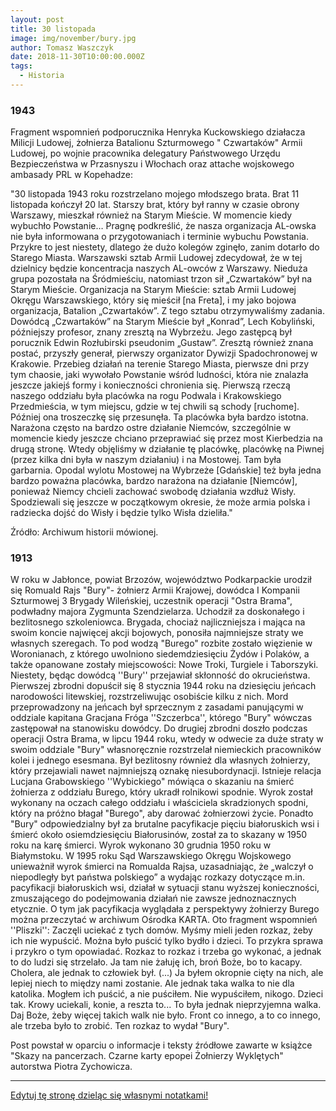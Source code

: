 ```yaml
---
layout: post
title: 30 listopada
image: img/november/bury.jpg
author: Tomasz Waszczyk
date: 2018-11-30T10:00:00.000Z
tags:
  - Historia
---
```


### 1943

Fragment wspomnień podporucznika Henryka Kuckowskiego działacza Milicji Ludowej, żołnierza Batalionu Szturmowego " Czwartaków" Armii Ludowej, po wojnie pracownika delegatury Państwowego Urzędu Bezpieczeństwa w Przasnyszu i Włochach oraz attache wojskowego ambasady PRL w Kopehadze:

"30 listopada 1943 roku rozstrzelano mojego młodszego brata. Brat 11 listopada kończył 20 lat. Starszy brat, który był ranny w czasie obrony Warszawy, mieszkał również na Starym Mieście. W momencie kiedy wybuchło Powstanie… Pragnę podkreślić, że nasza organizacja AL-owska nie była informowana o przygotowaniach i terminie wybuchu Powstania. Przykre to jest niestety, dlatego że dużo kolegów zginęło, zanim dotarło do Starego Miasta. Warszawski sztab Armii Ludowej zdecydował, że w tej dzielnicy będzie koncentracja naszych AL-owców z Warszawy. Nieduża grupa pozostała na Śródmieściu, natomiast trzon sił „Czwartaków” był na Starym Mieście.
Organizacja na Starym Mieście: sztab Armii Ludowej Okręgu Warszawskiego, który się mieścił [na Freta], i my jako bojowa organizacja, Batalion „Czwartaków”. Z tego sztabu otrzymywaliśmy zadania. Dowódcą „Czwartaków” na Starym Mieście był „Konrad”, Lech Kobyliński, późniejszy profesor, znany zresztą na Wybrzeżu. Jego zastępcą był porucznik Edwin Rozłubirski pseudonim „Gustaw”. Zresztą również znana postać, przyszły generał, pierwszy organizator Dywizji Spadochronowej w Krakowie.
Przebieg działań na terenie Starego Miasta, pierwsze dni przy tym chaosie, jaki wywołało Powstanie wśród ludności, która nie znalazła jeszcze jakiejś formy i konieczności chronienia się. Pierwszą rzeczą naszego oddziału była placówka na rogu Podwala i Krakowskiego Przedmieścia, w tym miejscu, gdzie w tej chwili są schody [ruchome]. Później ona troszeczkę się przesunęła. Ta placówka była bardzo istotna. Narażona często na bardzo ostre działanie Niemców, szczególnie w momencie kiedy jeszcze chciano przeprawiać się przez most Kierbedzia na drugą stronę. Wtedy objęliśmy w działanie tę placówkę, placówkę na Piwnej (przez kilka dni była w naszym działaniu) i na Mostowej. Tam była garbarnia. Opodal wylotu Mostowej na Wybrzeże [Gdańskie] też była jedna bardzo poważna placówka, bardzo narażona na działanie [Niemców], ponieważ Niemcy chcieli zachować swobodę działania wzdłuż Wisły. Spodziewali się jeszcze w początkowym okresie, że może armia polska i radziecka dojść do Wisły i będzie tylko Wisła dzieliła."

Źródło: Archiwum historii mówionej.

### 1913

W roku w Jabłonce, powiat Brzozów, województwo Podkarpackie urodził się Romuald Rajs "Bury"- żołnierz Armii Krajowej, dowódca I Kompanii Szturmowej 3 Brygady Wileńskiej, uczestnik operacji "Ostra Brama", podwładny majora Zygmunta Szendzielarza.
Uchodził za doskonałego i bezlitosnego szkoleniowca. Brygada, chociaż najliczniejsza i mająca na swoim koncie najwięcej akcji bojowych, ponosiła najmniejsze straty we własnych szeregach. To pod wodzą "Burego" rozbite zostało więzienie w Woronianach, z którego uwolniono siedemdziesięciu Żydów i Polaków, a także opanowane zostały miejscowości: Nowe Troki, Turgiele i Taborszyki. Niestety, będąc dowódcą ''Bury'' przejawiał skłonność do okrucieństwa.
Pierwszej zbrodni dopuścił się 8 stycznia 1944 roku na dziesięciu jeńcach narodowości litewskiej, rozstrzeliwując osobiście kilku z nich. Mord przeprowadzony na jeńcach był sprzecznym z zasadami panującymi w oddziale kapitana Gracjana Fróga ''Szczerbca'', którego "Bury" wówczas zastępował na stanowisku dowódcy. Do drugiej zbrodni doszło podczas operacji Ostra Brama, w lipcu 1944 roku, wtedy w odwecie za duże straty w swoim oddziale "Bury" własnoręcznie rozstrzelał niemieckich pracowników kolei i jednego esesmana. Był bezlitosny również dla własnych żołnierzy, który przejawiali nawet najmniejszą oznakę niesubordynacji. Istnieje relacja Lucjana Grabowskiego ''Wybickiego" mówiąca o skazaniu na śmierć żołnierza z oddziału Burego, który ukradł rolnikowi spodnie. Wyrok został wykonany na oczach całego oddziału i właściciela skradzionych spodni, który na próżno błagał "Burego", aby darować żołnierzowi życie. Ponadto "Bury" odpowiedzialny był za brutalne pacyfikacje pięciu białoruskich wsi i śmierć około osiemdziesięciu Białorusinów, został za to skazany w 1950 roku na karę śmierci. Wyrok wykonano 30 grudnia 1950 roku w Białymstoku.
W 1995 roku Sąd Warszawskiego Okręgu
Wojskowego unieważnił wyrok śmierci na
Romualda Rajsa, uzasadniając, że „walczył o
niepodległy byt państwa polskiego” a wydając
rozkazy dotyczące m.in. pacyfikacji
białoruskich wsi, działał w sytuacji stanu
wyższej konieczności, zmuszającego do
podejmowania działań nie zawsze
jednoznacznych etycznie.
O tym jak pacyfikacja wyglądała z perspektywy żołnierzy Burego można przeczytać w archiwum Ośrodka KARTA. Oto fragment wspomnień ''Pliszki'': Zaczęli uciekać z tych domów. Myśmy mieli jeden rozkaz, żeby ich nie wypuścić. Można było puścić tylko bydło i dzieci. To przykra sprawa i przykro o tym opowiadać. Rozkaz to rozkaz i trzeba go wykonać, a jednak to do ludzi się strzelało. Ja tam nie żałuję ich, broń Boże, bo to kacapy. Cholera, ale jednak to człowiek był. (...) Ja byłem okropnie cięty na nich, ale lepiej niech to między nami zostanie. Ale jednak taka walka to nie dla katolika. Mogłem ich puścić, a nie puściłem. Nie wypuściłem, nikogo. Dzieci tak. Krowy uciekali, konie, a reszta to... To była jednak nieprzyjemna walka. Daj Boże, żeby więcej takich walk nie było. Front co innego, a to co innego, ale trzeba było to zrobić. Ten rozkaz to wydał "Bury".

Post powstał w oparciu o informacje i teksty źródłowe zawarte w książce "Skazy na pancerzach. Czarne karty epopei Żołnierzy Wyklętych" autorstwa Piotra Zychowicza.

---

<a href="https://github.com/TomaszWaszczyk/historia.waszczyk.com/edit/master/src/content/november-30.md" target="_blank">Edytuj tę stronę dzieląc się własnymi notatkami!</a>
